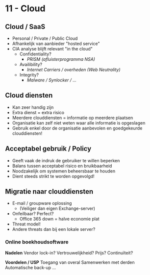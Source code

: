 # 11 - Cloud
## Cloud / SaaS
- Personal / Private / Public Cloud
- Afhankelijk van aanbieder "hosted service"
- CIA analyse blijft relevant "in the cloud"
  - Confidentiality?
    - *PRISM (afluisterprogramma NSA)*
  - Availibility?
    - *Internet Carriers / overheden (Web Neutrality)*
  - Integrity?
    - *Malware / Synlocker / ...*

## Cloud diensten
- Kan zeer handig zijn
- Extra dienst = extra risico
- Meerdere clouddiensten = informatie op meerdere plaatsen
- Organisatie kan zelf niet weten waar alle informatie is opgeslagen
- Gebruik enkel door de organisatie aanbevolen en goedgekeurde clouddiensten!

## Acceptabel gebruik / Policy
- Geeft vaak de indruk de gebruiker te willen beperken
- Balans tussen acceptabel risico en bruikbaarheid
- Noodzakelijk om systemen beheersbaar te houden
- Dient steeds strikt te worden opgevolgd!

## Migratie naar clouddiensten
- E-mail / groupware oplossing
  - (Veiliger dan eigen Exchange-server)
- Onfeilbaar? Perfect?
  - Office 365 down = halve economie plat
- Threat model!
- Andere threats dan bij een lokale server?

### Online boekhoudsoftware
**Nadelen**
Vendor lock-in?
Vertrouwelijkheid?
Prijs? Continuïteit?

**Voordelen / USP**
Toegang van overal
Samenwerken met derden
Automatische back-up
...
<!--stackedit_data:
eyJoaXN0b3J5IjpbLTg0MDczMjY0NSw3NjMwNDEyODEsLTMxOT
c1NDEwLC0xNzYxMjk5MzIsLTMyMDczMTA0NSw3MzA5OTgxMTZd
fQ==
-->